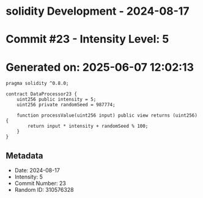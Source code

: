 ﻿# solidity Development - 2024-08-17
# Commit #23 - Intensity Level: 5
# Generated on: 2025-06-07 12:02:13
```solidity
pragma solidity ^0.8.0;

contract DataProcessor23 {
    uint256 public intensity = 5;
    uint256 private randomSeed = 987774;

    function processValue(uint256 input) public view returns (uint256) {
        return input * intensity + randomSeed % 100;
    }
}
```
## Metadata
- Date: 2024-08-17
- Intensity: 5
- Commit Number: 23
- Random ID: 310576328
